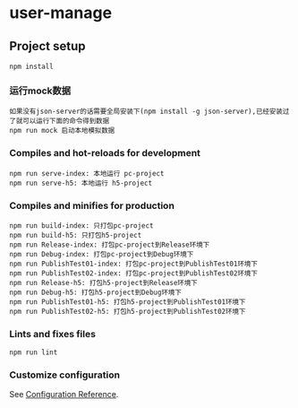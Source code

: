 # user-manage

## Project setup
```
npm install
```

### 运行mock数据
```
如果没有json-server的话需要全局安装下(npm install -g json-server),已经安装过了就可以运行下面的命令得到数据
npm run mock 启动本地模拟数据 
```
### Compiles and hot-reloads for development
```
npm run serve-index: 本地运行 pc-project 
npm run serve-h5: 本地运行 h5-project 
```

### Compiles and minifies for production
```
npm run build-index: 只打包pc-project 
npm run build-h5: 只打包h5-project 
npm run Release-index: 打包pc-project到Release环境下
npm run Debug-index: 打包pc-project到Debug环境下
npm run PublishTest01-index: 打包pc-project到PublishTest01环境下
npm run PublishTest02-index: 打包pc-project到PublishTest02环境下
npm run Release-h5: 打包h5-project到Release环境下
npm run Debug-h5: 打包h5-project到Debug环境下
npm run PublishTest01-h5: 打包h5-project到PublishTest01环境下
npm run PublishTest02-h5: 打包h5-project到PublishTest02环境下
```

### Lints and fixes files
```
npm run lint
```

### Customize configuration
See [Configuration Reference](https://cli.vuejs.org/config/).

